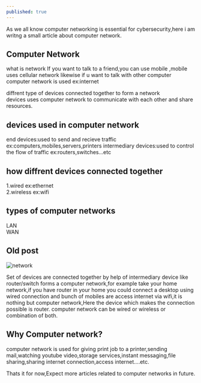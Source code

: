 ```yaml
---
published: true
---
```

As we all know computer networking is essential for cybersecurity,here i am writng a small article about computer network.


## Computer Network

what is network
If you want to talk to a friend,you can use mobile ,mobile uses cellular network
likewise if u want to talk with other computer computer network is used ex:internet

diffrent type of devices connected together to form a network<br>
devices uses computer network to communicate with each other and share resources.<br>
## devices used in computer network
end devices:used to send and recieve traffic ex:computers,mobiles,servers,printers
intermediary devices:used to control the flow of traffic ex:routers,switches...etc
## how diffrent devices connected together
1.wired ex:ethernet<br>
2.wireless ex:wifi

## types of computer networks
LAN<br>
WAN

## Old post

![network](/images/IMG_20230403_183931.jpg)

Set of devices are connected together by help of intermediary device like router/switch  forms a computer network,for example take your home network,if you have router in your home you could connect a desktop using wired connection and bunch of mobiles are access internet via wifi,it is nothing but computer network,Here the device which makes the connection possible is router.
computer network can be wired or wireless or combination of both.
## Why Computer network?
computer network is used for giving print job to a printer,sending mail,watching youtube video,storage services,instant messaging,file sharing,sharing internet connection,access internet….etc.

Thats it for now,Expect more articles related to computer networks in future.


